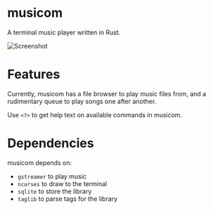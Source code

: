 # musicom
A terminal music player written in Rust.

![Screenshot](/screenshots/screenshot.png?raw=true)

# Features
Currently, musicom has a file browser to play music files from, and a rudimentary queue to play songs one after another.

Use `<?>` to get help text on available commands in musicom.

# Dependencies
musicom depends on:
* `gstreamer` to play music
* `ncurses` to draw to the terminal
* `sqlite` to store the library
* `taglib` to parse tags for the library
